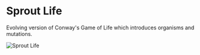 # Sprout Life
Evolving version of Conway's Game of Life which introduces organisms and mutations.

![Sprout Life](https://github.com/ShprAlex/SproutLife/blob/master/resources/images/SproutLife_2016-01-27.gif)

